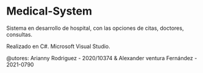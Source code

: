 # Medical-System
Sistema en desarrollo de hospital, con las opciones de citas, doctores, consultas.

Realizado en C#. 
Microsoft Visual Studio. 

@utores: Arianny Rodriguez - 2020/10374 &
Alexander ventura Fernández - 2021-0790

